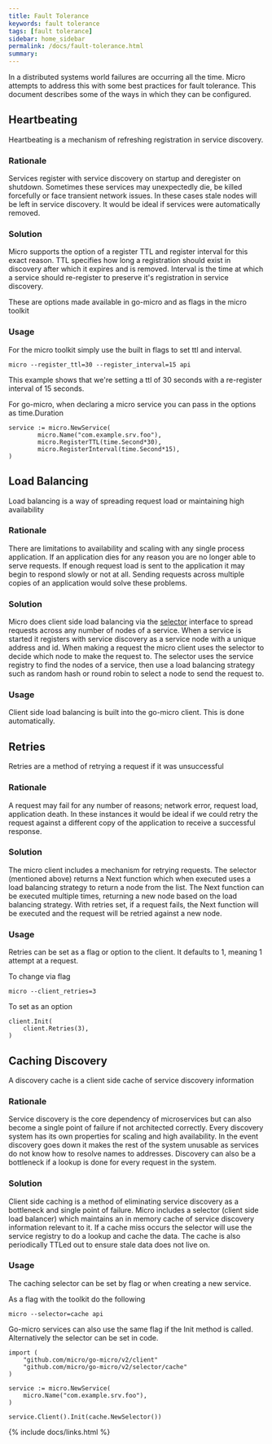 ```yaml
---
title: Fault Tolerance
keywords: fault tolerance
tags: [fault tolerance]
sidebar: home_sidebar
permalink: /docs/fault-tolerance.html
summary: 
---
```


In a distributed systems world failures are occurring all the time. Micro attempts to address this with some best practices for fault tolerance. 
This document describes some of the ways in which they can be configured.

## Heartbeating

Heartbeating is a mechanism of refreshing registration in service discovery.

### Rationale

Services register with service discovery on startup and deregister on shutdown. Sometimes these services may unexpectedly die, 
be killed forcefully or face transient network issues. In these cases stale nodes will be left in service discovery. It would be 
ideal if services were automatically removed.

### Solution

Micro supports the option of a register TTL and register interval for this exact reason. TTL specifies how long a registration should 
exist in discovery after which it expires and is removed. Interval is the time at which a service should re-register to preserve 
it's registration in service discovery.

These are options made available in go-micro and as flags in the micro toolkit

### Usage

For the micro toolkit simply use the built in flags to set ttl and interval.

```
micro --register_ttl=30 --register_interval=15 api
```

This example shows that we're setting a ttl of 30 seconds with a re-register interval of 15 seconds.

For go-micro, when declaring a micro service you can pass in the options as time.Duration

```
service := micro.NewService(
        micro.Name("com.example.srv.foo"),
        micro.RegisterTTL(time.Second*30),
        micro.RegisterInterval(time.Second*15),
)
```

## Load Balancing

Load balancing is a way of spreading request load or maintaining high availability

### Rationale

There are limitations to availability and scaling with any single process application. If an application dies for any reason 
you are no longer able to serve requests. If enough request load is sent to the application it may begin to respond slowly 
or not at all. Sending requests across multiple copies of an application would solve these problems.

### Solution

Micro does client side load balancing via the [selector](https://pkg.go.dev/github.com/micro/go-micro/v2/selector#Selector) interface 
to spread requests across any number of nodes of a service. When a service is started it registers with service discovery as a 
service node with a unique address and id. When making a request the micro client uses the selector to decide which node to make 
the request to. The selector uses the service registry to find the nodes of a service, then use a load balancing strategy such as 
random hash or round robin to select a node to send the request to.

### Usage

Client side load balancing is built into the go-micro client. This is done automatically.

## Retries

Retries are a method of retrying a request if it was unsuccessful

### Rationale

A request may fail for any number of reasons; network error, request load, application death. In these instances it would be ideal 
if we could retry the request against a different copy of the application to receive a successful response.

### Solution

The micro client includes a mechanism for retrying requests. The selector (mentioned above) returns a Next function which when executed 
uses a load balancing strategy to return a node from the list. The Next function can be executed multiple times, returning a new node 
based on the load balancing strategy. With retries set, if a request fails, the Next function will be executed and the request 
will be retried against a new node.

### Usage

Retries can be set as a flag or option to the client. It defaults to 1, meaning 1 attempt at a request.

To change via flag

```
micro --client_retries=3
```

To set as an option

```
client.Init(
	client.Retries(3),
)
```

## Caching Discovery

A discovery cache is a client side cache of service discovery information

### Rationale

Service discovery is the core dependency of microservices but can also become a single point of failure if not architected correctly. Every 
discovery system has its own properties for scaling and high availability. In the event discovery goes down it makes the rest of the system 
unusable as services do not know how to resolve names to addresses. Discovery can also be a bottleneck if a lookup is done for every 
request in the system.

### Solution

Client side caching is a method of eliminating service discovery as a bottleneck and single point of failure. Micro includes a selector 
(client side load balancer) which maintains an in memory cache of service discovery information relevant to it. If a cache miss occurs 
the selector will use the service registry to do a lookup and cache the data. The cache is also periodically TTLed out to ensure 
stale data does not live on.

### Usage

The caching selector can be set by flag or when creating a new service.

As a flag with the toolkit do the following

```
micro --selector=cache api
```

Go-micro services can also use the same flag if the Init method is called. Alternatively the selector can be set in code.

```
import (
	"github.com/micro/go-micro/v2/client"
	"github.com/micro/go-micro/v2/selector/cache"
)

service := micro.NewService(
	micro.Name("com.example.srv.foo"),
)

service.Client().Init(cache.NewSelector())
```

{% include docs/links.html %}
